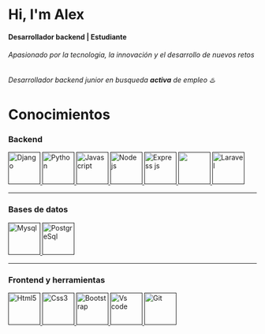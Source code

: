 # Hi, I'm Alex

#### Desarrollador backend | Estudiante
###### Apasionado por la tecnologia, la innovación y el desarrollo de nuevos retos
###### Desarrollador backend junior en busqueda **activa** de empleo ♨️

# Conocimientos
### Backend
<p align="left">
 <a href="" target="_blank"> 
  <img src="https://github.com/Aceballos15/profile/blob/master/img/django-plain-wordmark.svg" alt="Django" width="65" height="65"/> 
 </a> 
  <a href="" target="_blank"> 
  <img src="https://github.com/Aceballos15/profile/blob/master/img/python-original.svg" alt="Python" width="65" height="65"/> 
 </a>  
 <a href="" target="_blank"> 
  <img src="https://github.com/Aceballos15/profile/blob/master/img/javascript-original.svg" alt="Javascript" width="65" height="65"/> 
 </a> 
   <a href="" target="_blank"> 
  <img src="https://github.com/Aceballos15/profile/blob/master/img/nodejs-original-wordmark.svg" alt="Node js" width="65" height="65"/> 
 </a> 
   <a href="" target="_blank"> 
  <img src="https://github.com/Aceballos15/profile/blob/master/img/express-original-wordmark.svg" alt="Express js" width="65" height="65"/> 
 </a> 
   <a href="" target="_blank"> 
  <img src="https://github.com/Aceballos15/profile/blob/master/img/php-original.svgg alt="Php" width="65" height="65"/> 
 </a> 
   <a href="" target="_blank"> 
  <img src="https://github.com/Aceballos15/profile/blob/master/img/laravel-plain.svg" alt="Laravel" width="65" height="65"/> 
 </a> 
</p>  
  
---
### Bases de datos
                                                                                                                          
<p align="left">
 <a href="" target="_blank"> 
  <img src="https://github.com/Aceballos15/profile/blob/master/img/mysql-original-wordmark.svg" alt="Mysql" width="65" height="65"/> 
 </a> 
   <a href="" target="_blank"> 
  <img src="https://github.com/Aceballos15/profile/blob/master/img/postgresql-original-wordmark.svg" alt="PostgreSql" width="65" height="65"/> 
 </a>                                                                                                                              
</p>

---
### Frontend y herramientas
<p align="left">
 <a href="" target="_blank"> 
  <img src="https://github.com/Aceballos15/profile/blob/master/img/html5-original.svg" alt="Html5" width="65" height="65"/> 
 </a> 
<a href="" target="_blank"> 
  <img src="https://github.com/Aceballos15/profile/blob/master/img/css3-original.svg" alt="Css3" width="65" height="65"/> 
 </a> 
<a href="" target="_blank"> 
  <img src="https://github.com/Aceballos15/profile/blob/master/img/bootstrap-original-wordmark.svg" alt="Bootstrap" width="65" height="65"/> 
 </a> 
<a href="" target="_blank"> 
  <img src="https://github.com/Aceballos15/profile/blob/master/img/vscode-original.svg" alt="Vs code" width="65" height="65"/> 
 </a> 
<a href="" target="_blank"> 
  <img src="https://github.com/Aceballos15/profile/blob/master/img/git-original.svg" alt="Git" width="65" height="65"/> 
 </a> 
</p>                                                                                                                          
                                                                                                                          
                                                                                                                          
